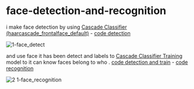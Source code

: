 # face-detection-and-recognition

i make face detection by using [Cascade Classifier](https://docs.opencv.org/4.5.2/db/d28/tutorial_cascade_classifier.html) [(haarcascade_frontalface_default)](https://github.com/ahmedatef1610/face-detection-and-recognition/blob/master/haarcascade_frontalface_default.xml) - [code detection](https://github.com/ahmedatef1610/face-detection-and-recognition/blob/master/1-face_detect.py)

![1-face_detect](https://user-images.githubusercontent.com/39852784/127774213-3e6bce58-9339-4b75-8e03-3a5611a59086.gif)

and use face it has been detect and labels to [Cascade Classifier Training](https://docs.opencv.org/4.5.2/dc/d88/tutorial_traincascade.html) model to it can know faces belong to who . [code detection and train](https://github.com/ahmedatef1610/face-detection-and-recognition/blob/master/2.0-faces_train.py) - [code recognition](https://github.com/ahmedatef1610/face-detection-and-recognition/blob/master/2.1-face_recognition.py)

![2 1-face_recognition](https://user-images.githubusercontent.com/39852784/127774297-2a9f8b12-61fe-4e7e-81fd-e6fb181c3337.gif)



